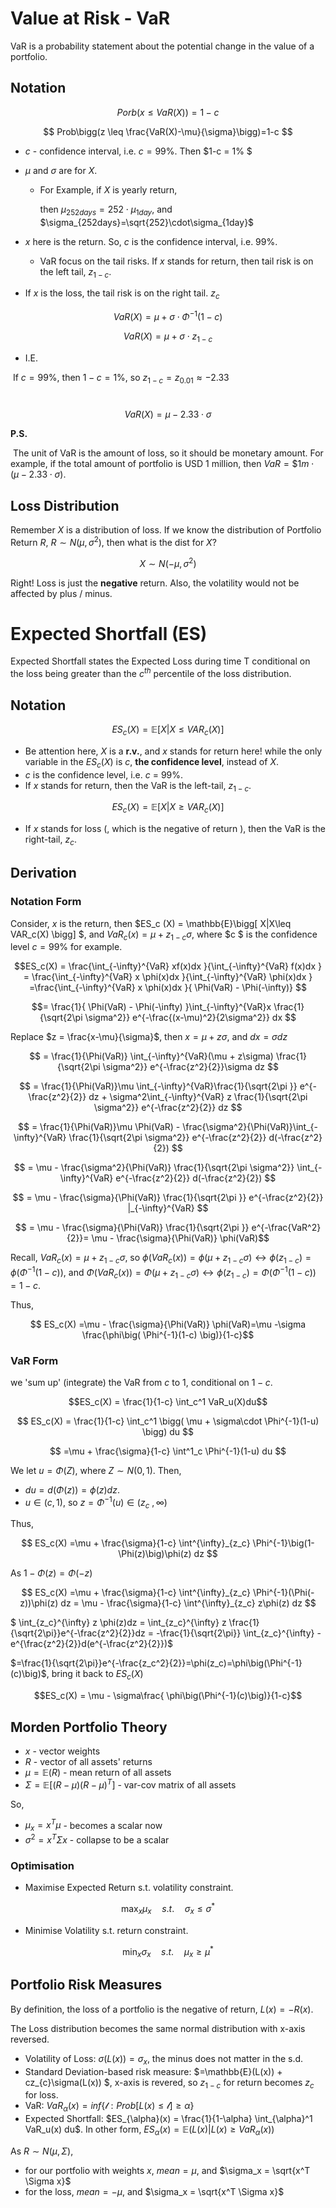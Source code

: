 # Value at Risk - VaR

VaR is a probability statement about the potential change in the value of a portfolio.

## Notation

$$Porb(x\leq VaR(X))= 1-c$$

$$ Prob\bigg(z \leq \frac{VaR(X)-\mu}{\sigma}\bigg)=1-c $$

- $c$ - confidence interval, i.e. $c=99\%$. Then $1-c = 1\% $

- $\mu$ and $\sigma$ are for $X$. 

    - For Example, if $X$ is yearly return, 

        then $\mu_{252days}=252\cdot\mu_{1day}$, and $\sigma_{252days}=\sqrt{252}\cdot\sigma_{1day}$

- $x$ here is the return. So, $c$ is the confidence interval, i.e. 99%. 

    - VaR focus on the tail risks. If $x$ stands for return, then tail risk is on the left tail, $z_{1-c}$.

- If $x$ is the loss, the tail risk is on the right tail. $z_c$

$$VaR(X) = \mu + \sigma\cdot \Phi^{-1}(1-c)$$

$$VaR(X) = \mu + \sigma\cdot z_{1-c}$$

- I.E.

​		If $c=99\%$, then $1-c=1\%$, so $z_{1-c}=z_{0.01} \approx -2.33$

​		$$VaR(X) = \mu - 2.33\cdot  \sigma$$		

**P.S.**

​	The unit of VaR is the amount of loss, so it should be monetary amount. For example, if the total amount of portfolio is USD 1 million, then $VaR = \$1m \cdot (\mu - 2.33\cdot \sigma)$.

## Loss Distribution

Remember $X$ is a distribution of loss. If we know the distribution of Portfolio Return $R$, $R\sim N(\mu, \sigma^2)$, then what is the dist for $X$?

$$X \sim N(-\mu, \sigma^2)$$

Right! Loss is just the **negative** return. Also, the volatility would not be affected by plus / minus.

# Expected Shortfall (ES)

Expected Shortfall states the Expected Loss during time T conditional on the loss being greater than the $c^{th}$ percentile of the loss distribution.

## Notation

$$ ES_c (X) = \mathbb{E}\bigg[ X|X\leq VAR_c(X) \bigg] $$

- Be attention here, $X$ is a **r.v.**, and $x$ stands for return here! while the only variable in the $ES_c(X)$ is $c$, **the confidence level**, instead of $X$.
- $c$ is the confidence level, i.e. $c$ = 99%.
- If $x$ stands for return, then the VaR is the left-tail, $z_{1-c}$.

$$ ES_c (X) = \mathbb{E}\bigg[ X|X\geq VAR_c(X) \bigg] $$

- If $x$ stands for loss (, which is the negative of return ), then the VaR is the right-tail, $z_{c}$.

## Derivation

### Notation Form

Consider, $x$ is the return, then  $ES_c (X) = \mathbb{E}\bigg[ X|X\leq VAR_c(X) \bigg] $, and $VaR_c(x)=  \mu + z_{1-c}\sigma$, where $c $ is the confidence level $c=99\%$ for example.

$$ES_c(X) = \frac{\int_{-\infty}^{VaR} xf(x)dx }{\int_{-\infty}^{VaR} f(x)dx  } = \frac{\int_{-\infty}^{VaR} x \phi(x)dx }{\int_{-\infty}^{VaR} \phi(x)dx  } =\frac{\int_{-\infty}^{VaR} x \phi(x)dx }{ \Phi(VaR) - \Phi(-\infty)} $$

$$=  \frac{1}{ \Phi(VaR) - \Phi(-\infty) }\int_{-\infty}^{VaR}x \frac{1}{\sqrt{2\pi \sigma^2}} e^{-\frac{(x-\mu)^2}{2\sigma^2}} dx $$

Replace $z = \frac{x-\mu}{\sigma}$, then $x = \mu + z \sigma$, and $dx = \sigma dz$

$$ = \frac{1}{\Phi(VaR)}  \int_{-\infty}^{VaR}(\mu + z\sigma) \frac{1}{\sqrt{2\pi \sigma^2}} e^{-\frac{z^2}{2}}\sigma dz $$

$$ = \frac{1}{\Phi(VaR)}\mu  \int_{-\infty}^{VaR}\frac{1}{\sqrt{2\pi }} e^{-\frac{z^2}{2}} dz + \sigma^2\int_{-\infty}^{VaR}  z \frac{1}{\sqrt{2\pi \sigma^2}} e^{-\frac{z^2}{2}} dz $$

$$ = \frac{1}{\Phi(VaR)}\mu \Phi(VaR) - \frac{\sigma^2}{\Phi(VaR)}\int_{-\infty}^{VaR}  \frac{1}{\sqrt{2\pi \sigma^2}} e^{-\frac{z^2}{2}} d(-\frac{z^2}{2}) $$

$$ = \mu - \frac{\sigma^2}{\Phi(VaR)}  \frac{1}{\sqrt{2\pi \sigma^2}} \int_{-\infty}^{VaR}  e^{-\frac{z^2}{2}} d(-\frac{z^2}{2}) $$

$$ = \mu - \frac{\sigma}{\Phi(VaR)}  \frac{1}{\sqrt{2\pi }}   e^{-\frac{z^2}{2}} |_{-\infty}^{VaR} $$

$$ = \mu - \frac{\sigma}{\Phi(VaR)}  \frac{1}{\sqrt{2\pi }}   e^{-\frac{VaR^2}{2}}= \mu - \frac{\sigma}{\Phi(VaR)}  \phi(VaR)$$

Recall, $VaR_c(x)=  \mu + z_{1-c}\sigma$, so $\phi(VaR_c(x))= \phi(\mu + z_{1-c}\sigma) \leftrightarrow \phi(z_{1-c}) = \phi\bigg( \Phi^{-1}(1-c) \bigg)$, and  $\Phi(VaR_c(x))= \Phi(\mu + z_{1-c}\sigma) \leftrightarrow \phi(z_{1-c}) = \Phi\bigg( \Phi^{-1}(1-c) \bigg) = 1-c$.

Thus,

$$ ES_c(X) =\mu - \frac{\sigma}{\Phi(VaR)}  \phi(VaR)=\mu -\sigma \frac{\phi\big( \Phi^{-1}(1-c) \big)}{1-c}$$

### VaR Form

we 'sum up' (integrate) the VaR from $c$ to $1$, conditional on $1-c$.

$$ES_c(X) = \frac{1}{1-c} \int_c^1 VaR_u(X)du$$

$$ ES_c(X) = \frac{1}{1-c} \int_c^1 \bigg( \mu + \sigma\cdot \Phi^{-1}(1-u)  \bigg) du $$

$$ =\mu + \frac{\sigma}{1-c} \int^1_c   \Phi^{-1}(1-u)  du  $$

We let $u = \Phi(Z)$, where $Z \sim N(0,1)$. Then, 

- $du =d(\Phi(z)) =\phi(z) dz$.
- $u\in (c,1)$, so $z = \Phi^{-1}(u)\in (z_c \ , \infty)$

Thus, 

$$  ES_c(X)  =\mu + \frac{\sigma}{1-c} \int^{\infty}_{z_c}   \Phi^{-1}\big(1-\Phi(z)\big)\phi(z)  dz  $$

As $1-\Phi(z) = \Phi(-z)$

$$  ES_c(X)  =\mu + \frac{\sigma}{1-c} \int^{\infty}_{z_c}   \Phi^{-1}(\Phi(-z))\phi(z)  dz = \mu - \frac{\sigma}{1-c} \int^{\infty}_{z_c}    z\phi(z)  dz  $$

$ \int_{z_c}^{\infty} z \phi(z)dz = \int_{z_c}^{\infty} z \frac{1}{\sqrt{2\pi}}e^{-\frac{z^2}{2}}dz  = -\frac{1}{\sqrt{2\pi}} \int_{z_c}^{\infty} -e^{\frac{z^2}{2}}d(e^{-\frac{z^2}{2}})$

$=\frac{1}{\sqrt{2\pi}}e^{-\frac{z_c^2}{2}}=\phi(z_c)=\phi\big(\Phi^{-1}(c)\big)$, bring it back to $ES_c(X)$

$$ES_c(X) = \mu - \sigma\frac{ \phi\big(\Phi^{-1}(c)\big)}{1-c}$$

## Morden Portfolio Theory

- $x$ - vector weights
- $R$ - vector of all assets' returns
- $\mu = \mathbb{E}(R)$ - mean return of all assets
- $\Sigma = \mathbb{E}\bigg[ (R-\mu)(R-\mu)^T \bigg]$ - var-cov matrix of all assets

So,

- $\mu_x = x^T \mu$ - becomes a scalar now
- $\sigma^2 = x^T \Sigma x$ - collapse to be a scalar

### Optimisation

- Maximise Expected Return s.t. volatility constraint.

$$ \max_{x} \mu_x \quad s.t. \quad \sigma_x \leq \sigma^* $$

- Minimise Volatility s.t. return constraint.

$$ \min_{x} \sigma_x \quad s.t. \quad \mu_x \geq \mu^* $$

## Portfolio Risk Measures

By definition, the loss of a portfolio is the negative of return, $L(x) = -R(x)$.

The Loss distribution becomes the same normal distribution with x-axis reversed. 

- Volatility of Loss: $\sigma(L(x)) = \sigma_x$, the minus does not matter in the s.d.
- Standard Deviation-based risk measure: $=\mathbb{E}(L(x)) + cz_{c}\sigma(L(x))  $, x-axis is revered, so $z_{1-c}$ for return becomes $z_c$ for loss.
- VaR: $VaR_{\alpha}(x)=inf\bigg\{ \mathscr{l}:Prob\big[ L(x)\leq \mathscr{l} \big] \geq \alpha \bigg\}$
- Expected Shortfall: $ES_{\alpha}(x) = \frac{1}{1-\alpha} \int_{\alpha}^1 VaR_u(x) du$. In other form, $ES_{\alpha}(x)=\mathbb{E}\bigg( L(x)| L(x)\geq VaR_{\alpha}(x) \bigg)$

As $R \sim N(\mu, \Sigma)$, 

- for our portfolio with weights $x$, $mean = \mu$, and $\sigma_x = \sqrt{x^T \Sigma x}$
- for the loss, $mean = -\mu$, and $\sigma_x = \sqrt{x^T \Sigma x}$